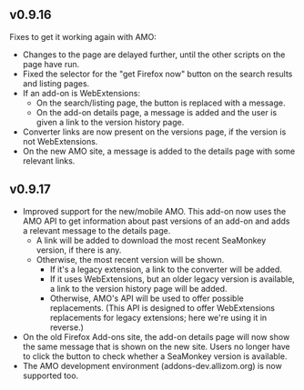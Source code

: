 v0.9.16
-------

Fixes to get it working again with AMO:

* Changes to the page are delayed further, until the other scripts on the page have run.
* Fixed the selector for the "get Firefox now" button on the search results and listing pages.
* If an add-on is WebExtensions:
  * On the search/listing page, the button is replaced with a message.
  * On the add-on details page, a message is added and the user is given a link to the version history page.
* Converter links are now present on the versions page, if the version is not WebExtensions.
* On the new AMO site, a message is added to the details page with some relevant links.

v0.9.17
-------

* Improved support for the new/mobile AMO. This add-on now uses the AMO API to get information about past versions of an add-on and adds a relevant message to the details page.
  * A link will be added to download the most recent SeaMonkey version, if there is any.
  * Otherwise, the most recent version will be shown.
    * If it's a legacy extension, a link to the converter will be added.
	* If it uses WebExtensions, but an older legacy version is available, a link to the version history page will be added.
	* Otherwise, AMO's API will be used to offer possible replacements. (This API is designed to offer WebExtensions replacements for legacy extensions; here we're using it in reverse.)
* On the old Firefox Add-ons site, the add-on details page will now show the same message that is shown on the new site. Users no longer have to click the button to check whether a SeaMonkey version is available.
* The AMO development environment (addons-dev.allizom.org) is now supported too.
